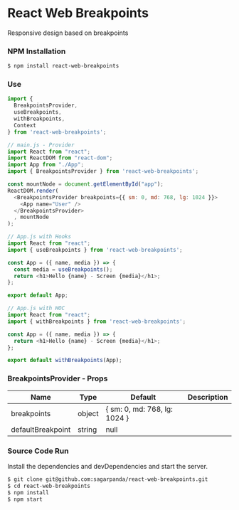 # React Web Breakpoints
Responsive design based on breakpoints
### NPM Installation
```sh
$ npm install react-web-breakpoints
```
### Use
```javascript
import {
  BreakpointsProvider,
  useBreakpoints,
  withBreakpoints,
  Context
} from 'react-web-breakpoints';
```
```javascript
// main.js - Provider
import React from "react";
import ReactDOM from "react-dom";
import App from "./App";
import { BreakpointsProvider } from 'react-web-breakpoints';

const mountNode = document.getElementById("app");
ReactDOM.render(
  <BreakpointsProvider breakpoints={{ sm: 0, md: 768, lg: 1024 }}>
    <App name="User" />
  </BreakpointsProvider>
  , mountNode
);
```
```javascript
// App.js with Hooks
import React from "react";
import { useBreakpoints } from 'react-web-breakpoints';

const App = ({ name, media }) => {
  const media = useBreakpoints();
  return <h1>Hello {name} - Screen {media}</h1>;
};

export default App;
```
```javascript
// App.js with HOC
import React from "react";
import { withBreakpoints } from 'react-web-breakpoints';

const App = ({ name, media }) => {
  return <h1>Hello {name} - Screen {media}</h1>;
};

export default withBreakpoints(App);
```
### BreakpointsProvider - Props
| Name | Type | Default | Description |
| ---- | ---- | ------- | ----------- |
| breakpoints | object | { sm: 0, md: 768, lg: 1024 }
| defaultBreakpoint | string | null

### Source Code Run

Install the dependencies and devDependencies and start the server.

```sh
$ git clone git@github.com:sagarpanda/react-web-breakpoints.git
$ cd react-web-breakpoints
$ npm install
$ npm start
```
